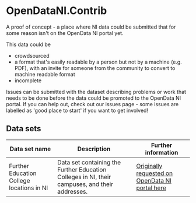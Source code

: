 # OpenDataNI.Contrib

A proof of concept - a place where NI data could be submitted that for some reason isn't on the OpenData NI portal yet.

This data could be 
* crowdsourced 
* a format that's easily readable by a person but not by a machine (e.g. PDF), with an invite for someone from the community to convert to machine readable format
* incomplete

Issues can be submitted with the dataset describing problems or work that needs to be done before the data could be promoted to the OpenData NI portal. If you can help out, check out our issues page - some issues are labelled as 'good place to start' if you want to get involved!

## Data sets

| Data set name | Description | Further information |
|---|---|---|
| Further Education College locations in NI | Data set containing the Further Education Colleges in NI, their campuses, and their addresses. | [Originally requested on OpenData NI portal here](https://www.opendatani.gov.uk/datarequest/15f14093-ae58-4c8e-8e27-dd1885b1adc1) |
